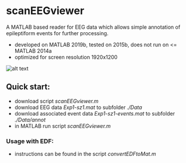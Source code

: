 # scanEEGviewer
A MATLAB based reader for EEG data which allows simple annotation of epileptiform events for further processing.
- developed on MATLAB 2019b, tested on 2015b, does not run on <= MATLAB 2014a
- optimized for screen resolution 1920x1200

![alt text](https://raw.githubusercontent.com/leahcimrelleum/scanEEGviewerTest01/main/ExampPrtScr.png)


## Quick start:
- download script *scanEEGviewer.m*
- download EEG data *Exp1-sz1.mat* to subfolder *./Data*
- download associated event data *Exp1-sz1-events.mat* to subfolder *./Data/annot*
- in MATLAB run script *scanEEGviewer.m*


### Usage with EDF:
- instructions can be found in the script *convertEDFtoMat.m*
